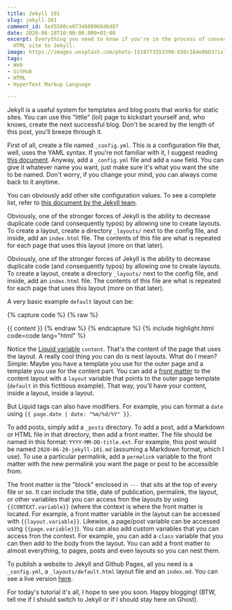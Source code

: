 ```yaml
---
title: Jekyll 101
slug: jekyll-101
comment_id: 5ed5500ce0734600966d6d87
date: 2020-06-18T10:00:00.000+02:00
excerpt: Everything you need to know if you're in the process of converting your static
  HTML site to Jekyll.
image: https://images.unsplash.com/photo-1518773553398-650c184e0bb3?ixlib=rb-1.2.1&q=80&fm=jpg&crop=entropy&cs=tinysrgb&w=2000&fit=max&ixid=eyJhcHBfaWQiOjExNzczfQ
tags:
- Web
- GitHub
- HTML
- HyperText Markup Language

---
```

Jekyll is a useful system for templates and blog posts that works for static sites. You can use this "little" (lol) page to kickstart yourself and, who knows, create the next successful blog. Don't be scared by the length of this post, you'll breeze through it.

First of all, create a file named `_config.yml`. This is a configuration file that, well, uses the YAML syntax. If you're not familiar with it, I suggest reading [this document](https://docs.ansible.com/ansible/latest/reference_appendices/YAMLSyntax.html). Anyway, add a `_config.yml` file and add a `name` field. You can give it whatever name you want, just make sure it's what you want the site to be named. Don't worry, if you change your mind, you can always come back to it anytime.

You can obviously add other site configuration values. To see a complete list, refer to [this document by the Jekyll team](https://jekyllrb.com/docs/variables/).

Obviously, one of the stronger forces of Jekyll is the ability to decrease duplicate code (and consequently typos) by allowing one to create layouts. To create a layout, create a directory `_layouts/` next to the config file, and inside, add an `index.html` file. The contents of this file are what is repeated for each page that uses this layout (more on that later).

Obviously, one of the stronger forces of Jekyll is the ability to decrease duplicate code (and consequently typos) by allowing one to create layouts. To create a layout, create a directory `_layouts/` next to the config file, and inside, add an `index.html` file. The contents of this file are what is repeated for each page that uses this layout (more on that later).

A very basic example `default` layout can be:

{% capture code %}
{% raw %}
<!DOCTYPE html>
<html>
  <head>
    <title>{{ page.title }}</title>
  </head>
  <body>
    {{ content }}
  </body>
</html>
{% endraw %}
{% endcapture %} {% include highlight.html code=code lang="html" %}

Notice the [Liquid variable](https://jekyllrb.com/docs/liquid/) `content`. That's the content of the page that uses the layout. A really cool thing you can do is nest layouts. What do I mean? Simple: Maybe you have a template you use for the outer page and a template you use for the content part. You can add a [front matter](#front-matter) to the content layout with a `layout` variable that points to the outer page template (`default` in this fictitious example). That way, you'll have your content, inside a layout, inside a layout.

But Liquid tags can also have modifiers. For example, you can format a `date` using `{{ page.date | date: "%m/%d/%Y" }}`.

To add posts, simply add a `_posts` directory. To add a post, add a Markdown or HTML file in that directory, then add a front matter. The file should be named in this format: `YYYY-MM-DD-title.ext`. For example, this post would be named `2020-06-20-jekyll-101.md` (assuming a Markdown format, which I use). To use a particular permalink, add a `permalink` variable to the front matter with the new permalink you want the page or post to be accessible from.

The front matter is the "block" enclosed in `---` that sits at the top of every file or so. It can include the title, date of publication, permalink, the layout, or other variables that you can access fron the layouts by using `{{CONTEXT.variable}}` (where the context is where the front matter is located. For example, a front matter variable in the layout can be accessed with `{{layout.variable}}`. Likewise, a page/post variable can be accessed using `{{page.variable}}`). You can also add custom variables that you can access fron the context. For example, you can add a `class` variable that you can then add to the body from the layout. You can add a front matter to almost everything, to pages, posts and even layouts so you can nest them.

To publish a website to Jekyll and Github Pages, all you need is a `_config.yml`, a `_layouts/default.html` layout file and an `index.md`. You can see a live version [here](https://samplasion.github.io/gh-test).

For today's tutorial it's all, I hope to see you soon. Happy blogging! (BTW, tell me if I should switch to Jekyll or if I should stay here on Ghost).